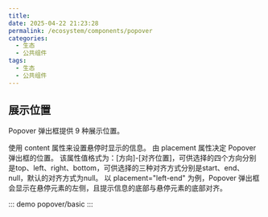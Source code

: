 ```yaml
---
title:
date: 2025-04-22 21:23:28
permalink: /ecosystem/components/popover
categories:
  - 生态
  - 公共组件
tags:
  - 生态
  - 公共组件
---
```


## 展示位置

Popover 弹出框提供 9 种展示位置。

使用 content 属性来设置悬停时显示的信息。 由 placement 属性决定 Popover 弹出框的位置。 该属性值格式为：[方向]-[对齐位置]，可供选择的四个方向分别是top、left、right、bottom，可供选择的三种对齐方式分别是start、end、null，默认的对齐方式为null。 以 placement="left-end" 为例，Popover 弹出框会显示在悬停元素的左侧，且提示信息的底部与悬停元素的底部对齐。

::: demo
popover/basic
:::
